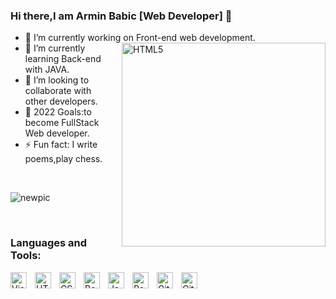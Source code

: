 ### Hi there,I am Armin Babic [Web Developer] 👋
- 🔭 I’m currently working on Front-end web development.  <img align="right" alt="HTML5" width="326px" src="https://user-images.githubusercontent.com/91044351/164947806-d563c804-9130-4dd8-8b97-d5f78bcabd99.png" style="padding-left:10px;" />
- 🌱 I’m currently learning Back-end with JAVA.
- 👯 I’m looking to collaborate with other developers.
- 🥅 2022 Goals:to become FullStack Web developer.
- ⚡ Fun fact: I write poems,play chess.



<br/>

![newpic](https://user-images.githubusercontent.com/91044351/164633950-9e0dd5f1-bef1-42d3-921f-9135555100ed.png)

<br/>



### Languages and Tools:

<img align="left" alt="Visual Studio Code" width="26px" src="https://cdn.jsdelivr.net/gh/devicons/devicon/icons/vscode/vscode-original.svg" style="padding-right:10px;" />
<img align="left" alt="HTML5" width="26px" src="https://cdn.jsdelivr.net/gh/devicons/devicon/icons/html5/html5-original.svg" style="padding-right:10px;" />
<img align="left" alt="CSS3" width="26px" src="https://cdn.jsdelivr.net/gh/devicons/devicon/icons/css3/css3-original.svg" style="padding-right:10px;" />
<img align="left" alt="Bootstrap" width="26px" src="https://cdn.jsdelivr.net/gh/devicons/devicon/icons/bootstrap/bootstrap-original.svg" style="padding-right:10px;" />
<img align="left" alt="JavaScript" width="26px" src="https://cdn.jsdelivr.net/gh/devicons/devicon/icons/javascript/javascript-original.svg" style="padding-right:10px;" />
<img align="left" alt="React" width="26px" src="https://cdn.jsdelivr.net/gh/devicons/devicon/icons/react/react-original.svg" style="padding-right:10px;" />
<img align="left" alt="Git" width="26px" src="https://cdn.jsdelivr.net/gh/devicons/devicon/icons/git/git-original.svg" style="padding-right:10px;" />
<img align="left" alt="GitHub" width="26px" src="https://user-images.githubusercontent.com/3369400/139448065-39a229ba-4b06-434b-bc67-616e2ed80c8f.png" style="padding-right:10px;" />



